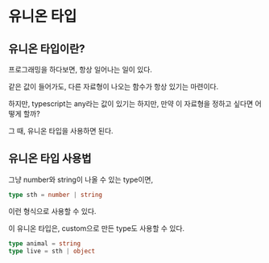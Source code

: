# 유니온 타입

## 유니온 타입이란?

프로그래밍을 하다보면, 항상 일어나는 일이 있다.

같은 값이 들어가도, 다른 자료형이 나오는 함수가 항상 있기는 마련이다.

하지만, typescript는 any라는 값이 있기는 하지만, 만약 이 자료형을 정하고 싶다면 어떻게 할까?

그 때, 유니온 타입을 사용하면 된다.

## 유니온 타입 사용법

그냥 number와 string이 나올 수 있는 type이면,

```typescript
type sth = number | string
```

이런 형식으로 사용할 수 있다.

이 유니온 타입은, custom으로 만든 type도 사용할 수 있다.

```typescript
type animal = string
type live = sth | object
```

